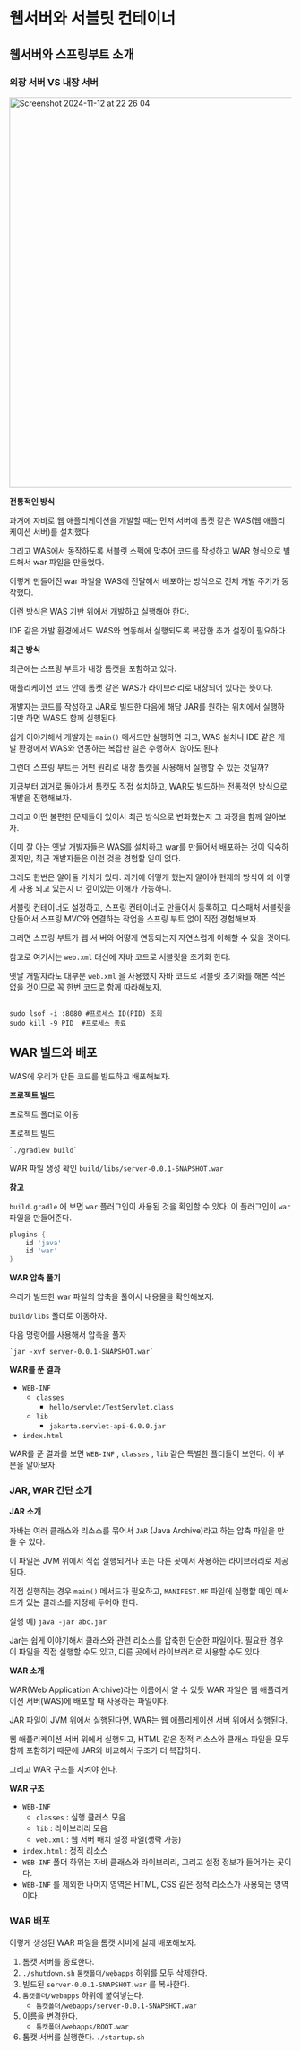 # 웹서버와 서블릿 컨테이너

## 웹서버와 스프링부트 소개


### **외장 서버 VS 내장 서버**

<img width="696" alt="Screenshot 2024-11-12 at 22 26 04" src="https://github.com/user-attachments/assets/bb2f97e5-3806-4a92-be22-48d4f890bafa">

**전통적인 방식**

과거에 자바로 웹 애플리케이션을 개발할 때는 먼저 서버에 톰캣 같은 WAS(웹 애플리케이션 서버)를 설치했다. 

그리고 WAS에서 동작하도록 서블릿 스펙에 맞추어 코드를 작성하고 WAR 형식으로 빌드해서 war 파일을 만들었다. 

이렇게 만들어진 war 파일을 WAS에 전달해서 배포하는 방식으로 전체 개발 주기가 동작했다.

이런 방식은 WAS 기반 위에서 개발하고 실행해야 한다. 

IDE 같은 개발 환경에서도 WAS와 연동해서 실행되도록 복잡한 추가 설정이 필요하다.

**최근 방식**

최근에는 스프링 부트가 내장 톰캣을 포함하고 있다. 

애플리케이션 코드 안에 톰캣 같은 WAS가 라이브러리로 내장되어 있다는 뜻이다. 

개발자는 코드를 작성하고 JAR로 빌드한 다음에 해당 JAR를 원하는 위치에서 실행하기만 하면 WAS도 함께 실행된다.

쉽게 이야기해서 개발자는 `main()` 메서드만 실행하면 되고, WAS 설치나 IDE 같은 개발 환경에서 WAS와 연동하는 복잡한 일은 수행하지 않아도 된다.

그런데 스프링 부트는 어떤 원리로 내장 톰캣을 사용해서 실행할 수 있는 것일까?

지금부터 과거로 돌아가서 톰캣도 직접 설치하고, WAR도 빌드하는 전통적인 방식으로 개발을 진행해보자. 

그리고 어떤 불편한 문제들이 있어서 최근 방식으로 변화했는지 그 과정을 함께 알아보자.

이미 잘 아는 옛날 개발자들은 WAS를 설치하고 war를 만들어서 배포하는 것이 익숙하겠지만, 최근 개발자들은 이런 것을 경험할 일이 없다. 

그래도 한번은 알아둘 가치가 있다. 과거에 어떻게 했는지 알아야 현재의 방식이 왜 이렇게 사용 되고 있는지 더 깊이있는 이해가 가능하다. 

서블릿 컨테이너도 설정하고, 스프링 컨테이너도 만들어서 등록하고, 디스패처 서블릿을 만들어서 스프링 MVC와 연결하는 작업을 스프링 부트 없이 직접 경험해보자. 

그러면 스프링 부트가 웹 서 버와 어떻게 연동되는지 자연스럽게 이해할 수 있을 것이다.

참고로 여기서는 `web.xml` 대신에 자바 코드로 서블릿을 초기화 한다. 

옛날 개발자라도 대부분 `web.xml` 을 사용했지 자바 코드로 서블릿 초기화를 해본 적은 없을 것이므로 꼭 한번 코드로 함께 따라해보자.

```shell

sudo lsof -i :8080 #프로세스 ID(PID) 조회 
sudo kill -9 PID  #프로세스 종료
```

## WAR 빌드와 배포

WAS에 우리가 만든 코드를 빌드하고 배포해보자.

**프로젝트 빌드**

프로젝트 폴더로 이동 

프로젝트 빌드

```shell
`./gradlew build`
```

WAR 파일 생성 확인 `build/libs/server-0.0.1-SNAPSHOT.war`


**참고**

`build.gradle` 에 보면 `war` 플러그인이 사용된 것을 확인할 수 있다. 이 플러그인이 `war` 파일을 만들어준다.

```groovy
plugins {
    id 'java'
    id 'war' 
}
```

**WAR 압축 풀기**

우리가 빌드한 war 파일의 압축을 풀어서 내용물을 확인해보자.

`build/libs` 폴더로 이동하자.

다음 명령어를 사용해서 압축을 풀자

```shell
`jar -xvf server-0.0.1-SNAPSHOT.war`
```

**WAR를 푼 결과** 

* `WEB-INF`
  * `classes` 
    * `hello/servlet/TestServlet.class` 
  * `lib`
    * `jakarta.servlet-api-6.0.0.jar`
* `index.html`

WAR를 푼 결과를 보면 `WEB-INF` , `classes` , `lib` 같은 특별한 폴더들이 보인다. 이 부분을 알아보자.

### JAR, WAR 간단 소개 

**JAR 소개**

자바는 여러 클래스와 리소스를 묶어서 `JAR` (Java Archive)라고 하는 압축 파일을 만들 수 있다.

이 파일은 JVM 위에서 직접 실행되거나 또는 다른 곳에서 사용하는 라이브러리로 제공된다.

직접 실행하는 경우 `main()` 메서드가 필요하고, `MANIFEST.MF` 파일에 실행할 메인 메서드가 있는 클래스를 지정해 두어야 한다.

실행 예) `java -jar abc.jar`

Jar는 쉽게 이야기해서 클래스와 관련 리소스를 압축한 단순한 파일이다. 필요한 경우 이 파일을 직접 실행할 수도 있고, 다른 곳에서 라이브러리로 사용할 수도 있다.

**WAR 소개**

WAR(Web Application Archive)라는 이름에서 알 수 있듯 WAR 파일은 웹 애플리케이션 서버(WAS)에 배포할 때 사용하는 파일이다.

JAR 파일이 JVM 위에서 실행된다면, WAR는 웹 애플리케이션 서버 위에서 실행된다.

웹 애플리케이션 서버 위에서 실행되고, HTML 같은 정적 리소스와 클래스 파일을 모두 함께 포함하기 때문에 JAR와 비교해서 구조가 더 복잡하다.

그리고 WAR 구조를 지켜야 한다.


**WAR 구조**

* `WEB-INF`
  * `classes` : 실행 클래스 모음
  * `lib` : 라이브러리 모음
  * `web.xml` : 웹 서버 배치 설정 파일(생략 가능)
* `index.html` : 정적 리소스
* `WEB-INF` 폴더 하위는 자바 클래스와 라이브러리, 그리고 설정 정보가 들어가는 곳이다.
* `WEB-INF` 를 제외한 나머지 영역은 HTML, CSS 같은 정적 리소스가 사용되는 영역이다.


### WAR 배포

이렇게 생성된 WAR 파일을 톰캣 서버에 실제 배포해보자.

1. 톰캣 서버를 종료한다. 
2. `./shutdown.sh` `톰캣폴더/webapps` 하위를 모두 삭제한다. 
3. 빌드된 `server-0.0.1-SNAPSHOT.war` 를 복사한다. 
4. `톰캣폴더/webapps` 하위에 붙여넣는다.
   * `톰캣폴더/webapps/server-0.0.1-SNAPSHOT.war`
5. 이름을 변경한다. 
   * `톰캣폴더/webapps/ROOT.war`
6. 톰캣 서버를 실행한다. `./startup.sh`



















